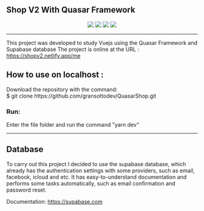 ## Shop V2 With Quasar Framework

<div align="center">
  <img src="https://user-images.githubusercontent.com/101595139/195709585-f23206f7-bad2-4919-97ec-7f334c73a1d9.png"/>
  <img src="https://user-images.githubusercontent.com/101595139/195711011-805e0397-25ee-4ebf-9f3f-1bf153bcdac6.png" />
  <img src="https://user-images.githubusercontent.com/101595139/195711061-7d35a449-d858-4187-89de-59d6125c2166.png" />
  <img src="https://user-images.githubusercontent.com/101595139/195711182-ccca4a17-cbd0-43dc-b103-aac5a2b66d4b.png" />
</div>

<hr>

This project was developed to study Vuejs using the Quasar Framework and Supabase database
The project is online at the URL : https://shopv2.netlify.app/me

<h2>How to use on localhost :</h2>
<div> Download the repository with the command:</div>
$ git clone https://github.com/gransottodev/QuasarShop.git

<h3> Run: </h3>
Enter the file folder and run the command "yarn dev"
<hr>

<h2> Database </h2>

To carry out this project I decided to use the supabase database, which already has the authentication settings with some providers, such as email, facebook, icloud and etc.
It has easy-to-understand documentation and performs some tasks automatically, such as email confirmation and password reset.

Documentation:  https://supabase.com
